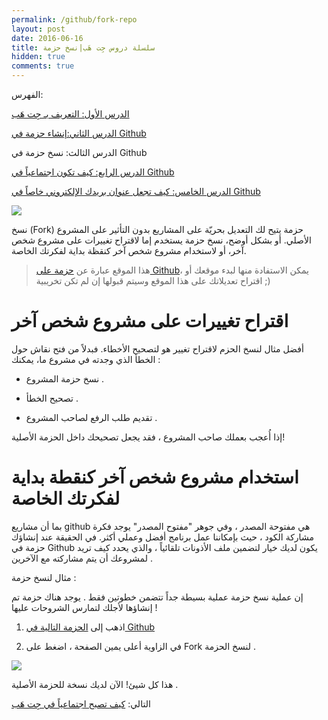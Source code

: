 ```yaml
---
permalink: /github/fork-repo
layout: post
date: 2016-06-16
title: سلسلة دروس جِت هَب|نسخ حزمة
hidden: true
comments: true
---
```

 
الفهرس:

[الدرس الأول: التعريف بـ جِت هَب](intro)

[الدرس الثاني:إنشاء حزمة في Github](create-repo)

الدرس الثالث: نسخ حزمة في Github

[الدرس الرابع: كيف تكون اجتماعياً في Github](being-social)

[الدرس الخامس: كيف تجعل عنوان بريدك الإلكتروني خاصاً في Github](keep-your-email-private)


![](https://help.github.com/assets/images/site/fork-a-repo.gif)

نسخ (Fork) حزمة يتيح لك التعديل بحريّة على المشاريع بدون التأثير على المشروع الأصلي. أو بشكل أوضح، نسخ حزمة يستخدم إما لاقتراح تغييرات على مشروع شخص آخر، أو لاستخدام مشروع شخص آخر كنقظة بداية لفكرتك الخاصة.

> هذا الموقع عبارة عن [حزمة على Github][id]، يمكن الاستفادة منها لبدء موقعك أو اقتراح تعديلاتك على هذا الموقع وسيتم قبولها إن لم تكن تخريبية ;)

[id]: http://github.com/mulham/mulham.github.io

# اقتراح تغييرات على مشروع شخص آخر

أفضل مثال لنسخ الحزم لاقتراح تغيير هو لتصحيح الأخطاء. فبدلاً من فتح نقاش حول الخطأ الذي وجدته في مشروع ما، يمكنك :

* نسخ حزمة المشروع .

* تصحيح الخطأ .

* تقديم طلب الرفع لصاحب المشروع .


إذا أُعجب بعملك صاحب المشروع ، فقد يجعل تصحيحك داخل الحزمة الأصلية!

# استخدام مشروع شخص آخر كنقطة بداية لفكرتك الخاصة

بما أن مشاريع github هي مفتوحة المصدر ، وفي جوهر "مفتوح المصدر" يوجد فكرة مشاركة الكود ، حيث بإمكاننا عمل برنامج أفضل وعملي أكثر. في الحقيقة عند إنشاؤك حزمة في Github يكون لديك خيار لتضمين ملف الأذونات تلقائياً ، والذي يحدد كيف تريد لمشروعك أن يتم مشاركته مع الآخرين .

مثال لنسخ حزمة :

إن عملية نسخ حزمة عملية بسيطة جداً تتضمن خطوتين فقط . يوجد هناك حزمة تم إنشاؤها ﻷجلك لتمارس الشروحات عليها !

1. اذهب إلى [الحزمة التالية في Github](https://github.com/octocat/Spoon-Knife)

2. في الزاوية أعلى يمين الصفحة ، اضغط على Fork لنسخ الحزمة .


![](https://help.github.com/assets/images/help/repository/fork_button.jpg)



هذا كل شيئ! الآن لديك نسخة للحزمة الأصلية .

التالي: [كيف تصبح اجتماعياً في جِت هَب](being-social)
